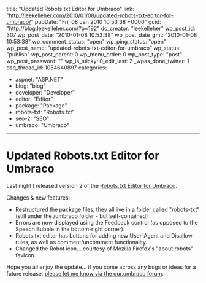 title: "Updated Robots.txt Editor for Umbraco"
link: "http://leekelleher.com/2010/01/08/updated-robots-txt-editor-for-umbraco/"
pubDate: "Fri, 08 Jan 2010 10:53:38 +0000"
guid: "http://blog.leekelleher.com/?p=192"
dc_creator: "leekelleher"
wp_post_id: 307
wp_post_date: "2010-01-08 10:53:38"
wp_post_date_gmt: "2010-01-08 10:53:38"
wp_comment_status: "open"
wp_ping_status: "open"
wp_post_name: "updated-robots-txt-editor-for-umbraco"
wp_status: "publish"
wp_post_parent: 0
wp_menu_order: 0
wp_post_type: "post"
wp_post_password: ""
wp_is_sticky: 0_edit_last: 2
_wpas_done_twitter: 1
dsq_thread_id: 1054640897
categories:
  - aspnet: "ASP.NET"
  - blog: "blog"
  - developer: "Developer"
  - editor: "Editor"
  - package: "Package"
  - robots-txt: "Robots.txt"
  - seo-2: "SEO"
  - umbraco: "Umbraco"

---

# Updated Robots.txt Editor for Umbraco

Last night I released version 2 of the <a href="http://our.umbraco.org/projects/robotstxt-editor">Robots.txt Editor for Umbraco</a>.

Changes &amp; new features:
<ul>
	<li>Restructured the package files, they all live in a folder called "robots-txt" (still under the /umbraco folder - but self-contained)</li>
	<li>Errors are now displayed using the Feedback control (as opposed to the Speech Bubble in the bottom-right corner).</li>
	<li>Robots.txt editor has buttons for adding new User-Agent and Disallow rules, as well as comment/uncomment functionality.</li>
	<li>Changed the Robot icon... courtesy of Mozilla Firefox's "about:robots" favicon.</li>
</ul>
Hope you all enjoy the update... if you come across any bugs or ideas for a future release, <a href="http://our.umbraco.org/projects/robotstxt-editor/feedback">please let me know via the our.umbraco forum</a>.
